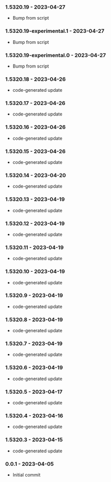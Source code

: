 ### 1.5320.19 - 2023-04-27

- Bump from script

### 1.5320.19-experimental.1 - 2023-04-27

- Bump from script

### 1.5320.19-experimental.0 - 2023-04-27

- Bump from script

### 1.5320.18 - 2023-04-26

- code-generated update

### 1.5320.17 - 2023-04-26

- code-generated update

### 1.5320.16 - 2023-04-26

- code-generated update

### 1.5320.15 - 2023-04-26

- code-generated update

### 1.5320.14 - 2023-04-20

- code-generated update

### 1.5320.13 - 2023-04-19

- code-generated update

### 1.5320.12 - 2023-04-19

- code-generated update

### 1.5320.11 - 2023-04-19

- code-generated update

### 1.5320.10 - 2023-04-19

- code-generated update

### 1.5320.9 - 2023-04-19

- code-generated update

### 1.5320.8 - 2023-04-19

- code-generated update

### 1.5320.7 - 2023-04-19

- code-generated update

### 1.5320.6 - 2023-04-19

- code-generated update

### 1.5320.5 - 2023-04-17

- code-generated update

### 1.5320.4 - 2023-04-16

- code-generated update

### 1.5320.3 - 2023-04-15

- code-generated update

### 0.0.1 - 2023-04-05

- Initial commit